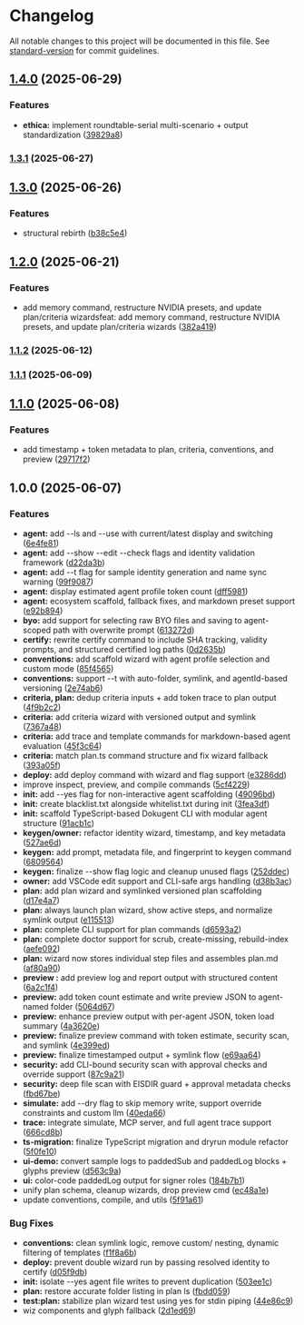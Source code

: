 # Changelog

All notable changes to this project will be documented in this file. See [standard-version](https://github.com/conventional-changelog/standard-version) for commit guidelines.

## [1.4.0](https://github.com/carmelyne/dokugent-cli/compare/v1.3.1...v1.4.0) (2025-06-29)


### Features

* **ethica:** implement roundtable-serial multi-scenario + output standardization ([39829a8](https://github.com/carmelyne/dokugent-cli/commit/39829a8fc96863762386059c793a7c8c7e6ec5d6))

### [1.3.1](https://github.com/carmelyne/dokugent-cli/compare/v1.3.0...v1.3.1) (2025-06-27)

## [1.3.0](https://github.com/carmelyne/dokugent-cli/compare/v1.2.0...v1.3.0) (2025-06-26)


### Features

* structural rebirth ([b38c5e4](https://github.com/carmelyne/dokugent-cli/commit/b38c5e4ee224e0e33b7ca416e03949f1c1fcccc5))

## [1.2.0](https://github.com/carmelyne/dokugent-cli/compare/v1.1.2...v1.2.0) (2025-06-21)


### Features

* add memory command, restructure NVIDIA presets, and update plan/criteria wizardsfeat: add memory command, restructure NVIDIA presets, and update plan/criteria wizards ([382a419](https://github.com/carmelyne/dokugent-cli/commit/382a419c0cada22d9226e35ffb5fac052ae9af7b))

### [1.1.2](https://github.com/carmelyne/dokugent-cli/compare/v1.1.1...v1.1.2) (2025-06-12)

### [1.1.1](https://github.com/carmelyne/dokugent-cli/compare/v1.1.0...v1.1.1) (2025-06-09)

## [1.1.0](https://github.com/carmelyne/dokugent-cli/compare/v1.0.0...v1.1.0) (2025-06-08)


### Features

* add timestamp + token metadata to plan, criteria, conventions, and preview ([29717f2](https://github.com/carmelyne/dokugent-cli/commit/29717f2fc9279333bbab948ce3402f0e833553cd))

## 1.0.0 (2025-06-07)


### Features

* **agent:** add --ls and --use with current/latest display and switching ([6e4fe81](https://github.com/carmelyne/dokugent-cli/commit/6e4fe81551f89885c6c80bd942c584d1b93168ea))
* **agent:** add --show --edit --check flags and identity validation framework ([d22da3b](https://github.com/carmelyne/dokugent-cli/commit/d22da3bb0738fce1f6dda47b891eb37f21efb13b))
* **agent:** add --t flag for sample identity generation and name sync warning ([99f9087](https://github.com/carmelyne/dokugent-cli/commit/99f90878b41bdbc770db077a21ffdd028cef6f1f))
* **agent:** display estimated agent profile token count ([dff5981](https://github.com/carmelyne/dokugent-cli/commit/dff598173c0f03b248e4f3a53638471964dbc0f0))
* **agent:** ecosystem scaffold, fallback fixes, and markdown preset support ([e92b894](https://github.com/carmelyne/dokugent-cli/commit/e92b894720286c4120800d02a48bfe2e9ef797aa))
* **byo:** add support for selecting raw BYO files and saving to agent-scoped path with overwrite prompt ([613272d](https://github.com/carmelyne/dokugent-cli/commit/613272d206028f8223f744dc696157bda49c1661))
* **certify:** rewrite certify command to include SHA tracking, validity prompts, and structured certified log paths ([0d2635b](https://github.com/carmelyne/dokugent-cli/commit/0d2635b73b875b864b9b4246d863a5172811765f))
* **conventions:** add scaffold wizard with agent profile selection and custom mode ([85f4565](https://github.com/carmelyne/dokugent-cli/commit/85f4565e2c2dafbc4d310c2f2228577935977be0))
* **conventions:** support --t <type> with auto-folder, symlink, and agentId-based versioning ([2e74ab6](https://github.com/carmelyne/dokugent-cli/commit/2e74ab6c9176010437de7253fd9968db79f641b6))
* **criteria, plan:** dedup criteria inputs + add token trace to plan output ([4f9b2c2](https://github.com/carmelyne/dokugent-cli/commit/4f9b2c2e327fcf063d5b04a66e94af23510598eb))
* **criteria:** add criteria wizard with versioned output and symlink ([7367a48](https://github.com/carmelyne/dokugent-cli/commit/7367a48f14a27161f303b98be5e33d2b9aad9c96))
* **criteria:** add trace and template commands for markdown-based agent evaluation ([45f3c64](https://github.com/carmelyne/dokugent-cli/commit/45f3c64dfebb4db88ca72d71033e5a0180444d8d))
* **criteria:** match plan.ts command structure and fix wizard fallback ([393a05f](https://github.com/carmelyne/dokugent-cli/commit/393a05f5668d113f480f7440cafff7349b44270f))
* **deploy:** add deploy command with wizard and flag support ([e3286dd](https://github.com/carmelyne/dokugent-cli/commit/e3286dd24a98d6ae12dc73a874f4e7d3d3818991))
* improve inspect, preview, and compile commands ([5cf4229](https://github.com/carmelyne/dokugent-cli/commit/5cf42295c015a46b664c962ba5e9aa9ba32334f6))
* **init:** add --yes flag for non-interactive agent scaffolding ([49096bd](https://github.com/carmelyne/dokugent-cli/commit/49096bd801257beaac5f24461695f0efd0a2f540))
* **init:** create blacklist.txt alongside whitelist.txt during init ([3fea3df](https://github.com/carmelyne/dokugent-cli/commit/3fea3df1e2f56e9f40608248f3597e95a2a363a3))
* **init:** scaffold TypeScript-based Dokugent CLI with modular agent structure ([91acb1c](https://github.com/carmelyne/dokugent-cli/commit/91acb1c5390d0d56d2a6c98b308b90c00ffd55b9))
* **keygen/owner:** refactor identity wizard, timestamp, and key metadata ([527ae6d](https://github.com/carmelyne/dokugent-cli/commit/527ae6d98bf6362558158403a048a87562945a58))
* **keygen:** add prompt, metadata file, and fingerprint to keygen command ([6809564](https://github.com/carmelyne/dokugent-cli/commit/68095642ab40285a72c77469d775b4aa3b43a6a2))
* **keygen:** finalize --show flag logic and cleanup unused flags ([252ddec](https://github.com/carmelyne/dokugent-cli/commit/252ddecedacc103d6c0b0426e439d01cd04708b0))
* **owner:** add VSCode edit support and CLI-safe args handling ([d38b3ac](https://github.com/carmelyne/dokugent-cli/commit/d38b3ac9f4f14d6ebfdb921e528cb1354e4865a3))
* **plan:** add plan wizard and symlinked versioned plan scaffolding ([d17e4a7](https://github.com/carmelyne/dokugent-cli/commit/d17e4a7b234e6f52fdbcedca1d455c5942490f96))
* **plan:** always launch plan wizard, show active steps, and normalize symlink output ([e115513](https://github.com/carmelyne/dokugent-cli/commit/e11551365b5c0672df9d554cfd1b90c6f1803647))
* **plan:** complete CLI support for plan commands ([d6593a2](https://github.com/carmelyne/dokugent-cli/commit/d6593a2879f17cca79a753c49e6168d1cf0dccf9))
* **plan:** complete doctor support for scrub, create-missing, rebuild-index ([aefe092](https://github.com/carmelyne/dokugent-cli/commit/aefe0927c6e82da5ad9a1026cbc3b1ff12038f64))
* **plan:** wizard now stores individual step files and assembles plan.md ([af80a90](https://github.com/carmelyne/dokugent-cli/commit/af80a905b7f7c3b9a3bee8afda08075807b5d433))
* **preview :** add preview log and report output with structured content ([6a2c1f4](https://github.com/carmelyne/dokugent-cli/commit/6a2c1f4803f392528bfc95efa1c19ff1c76a61db))
* **preview:** add token count estimate and write preview JSON to agent-named folder ([5064d67](https://github.com/carmelyne/dokugent-cli/commit/5064d679fe04aae32286e83208e82bda5166e8cc))
* **preview:** enhance preview output with per-agent JSON, token load summary ([4a3620e](https://github.com/carmelyne/dokugent-cli/commit/4a3620ef47bd445c125882339d8cb81a0ae480c3))
* **preview:** finalize preview command with token estimate, security scan, and symlink ([4e399ed](https://github.com/carmelyne/dokugent-cli/commit/4e399ed30ee508c3cdddd19e7a578c010a9a0cd2))
* **preview:** finalize timestamped output + symlink flow ([e69aa64](https://github.com/carmelyne/dokugent-cli/commit/e69aa6497b9785554bce4e9ac6cff1ee5da24e4b))
* **security:** add CLI-bound security scan with approval checks and override support ([87c9a21](https://github.com/carmelyne/dokugent-cli/commit/87c9a2117451cda7d936cd9272c3a780d2973edc))
* **security:** deep file scan with EISDIR guard + approval metadata checks ([fbd67be](https://github.com/carmelyne/dokugent-cli/commit/fbd67bebe43d81cfe34efaaacab17c59d1bc48a9))
* **simulate:** add --dry flag to skip memory write, support override constraints and custom llm ([40eda66](https://github.com/carmelyne/dokugent-cli/commit/40eda665c5eb73f895b06cc6c50d05c1b22e0ccc))
* **trace:** integrate simulate, MCP server, and full agent trace support ([666cd8b](https://github.com/carmelyne/dokugent-cli/commit/666cd8bc82ec26f88835b8cd7388b9ef81eac763))
* **ts-migration:** finalize TypeScript migration and dryrun module refactor ([5f0fe10](https://github.com/carmelyne/dokugent-cli/commit/5f0fe101311f3282b35b61691b27e6a875a0f004))
* **ui-demo:** convert sample logs to paddedSub and paddedLog blocks + glyphs preview ([d563c9a](https://github.com/carmelyne/dokugent-cli/commit/d563c9a703d64ee3061cc5ecd46d941910525a49))
* **ui:** color-code paddedLog output for signer roles ([184b7b1](https://github.com/carmelyne/dokugent-cli/commit/184b7b12fbdd8ddd57ef1c8656c56ffec91283c2))
* unify plan schema, cleanup wizards, drop preview cmd ([ec48a1e](https://github.com/carmelyne/dokugent-cli/commit/ec48a1ea5459ad23d9e5e8e148b390dbcdd22890))
* update conventions, compile, and utils ([5f91a61](https://github.com/carmelyne/dokugent-cli/commit/5f91a61ce5c3301935d057799cdcd63df043e79f))


### Bug Fixes

* **conventions:** clean symlink logic, remove custom/ nesting, dynamic filtering of templates ([f1f8a6b](https://github.com/carmelyne/dokugent-cli/commit/f1f8a6b444c38c6ac99daed5cf460673fd028e04))
* **deploy:** prevent double wizard run by passing resolved identity to certify ([d05f9db](https://github.com/carmelyne/dokugent-cli/commit/d05f9db5391ab7adf99090eb0313362784735484))
* **init:** isolate --yes agent file writes to prevent duplication ([503ee1c](https://github.com/carmelyne/dokugent-cli/commit/503ee1c70bc6fefa6e4a286ec368beb267be4867))
* **plan:** restore accurate folder listing in plan ls ([fbdd059](https://github.com/carmelyne/dokugent-cli/commit/fbdd05975f00f280a833e165be765a44041d087f))
* **test:plan:** stabilize plan wizard test using yes  for stdin piping ([44e86c9](https://github.com/carmelyne/dokugent-cli/commit/44e86c98587c2d3b828368d87b6567565099aca2))
* wiz components and glyph fallback ([2d1ed69](https://github.com/carmelyne/dokugent-cli/commit/2d1ed697d5e5728b638431626144c4216f17eecc))
